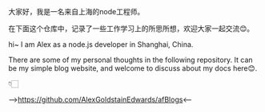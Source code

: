大家好，我是一名来自上海的node工程师。

在下面这个仓库中，记录了一些工作学习上的所思所想，欢迎大家一起交流😊。

hi~ I am Alex
as a node.js developer in Shanghai, China.

There are some of my personal thoughts in the following repository.
It can be my simple blog website, and welcome to discuss about my docs here😊.

👇🏻

-->https://github.com/AlexGoldstainEdwards/afBlogs<--
